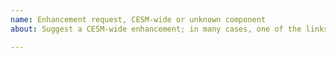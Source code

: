 ```yaml
---
name: Enhancement request, CESM-wide or unknown component
about: Suggest a CESM-wide enhancement; in many cases, one of the links below is more appropriate

---
```



